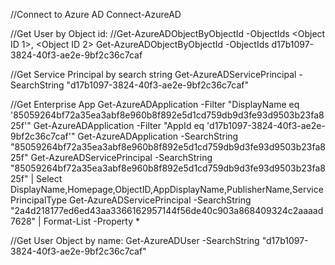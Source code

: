 ﻿//Connect to Azure AD
Connect-AzureAD

//Get User by Object id:
//Get-AzureADObjectByObjectId -ObjectIds <Object ID 1>, <Object ID 2>
Get-AzureADObjectByObjectId -ObjectIds d17b1097-3824-40f3-ae2e-9bf2c36c7caf

//Get Service Principal by search string
Get-AzureADServicePrincipal -SearchString "d17b1097-3824-40f3-ae2e-9bf2c36c7caf"

//Get Enterprise App
Get-AzureADApplication -Filter "DisplayName eq '85059264bf72a35ea3abf8e960b8f892e5d1cd759db9d3fe93d9503b23fa825f'"
Get-AzureADApplication -Filter "AppId eq 'd17b1097-3824-40f3-ae2e-9bf2c36c7caf'"
Get-AzureADApplication -SearchString "85059264bf72a35ea3abf8e960b8f892e5d1cd759db9d3fe93d9503b23fa825f"
Get-AzureADServicePrincipal -SearchString "85059264bf72a35ea3abf8e960b8f892e5d1cd759db9d3fe93d9503b23fa825f" | Select DisplayName,Homepage,ObjectID,AppDisplayName,PublisherName,ServicePrincipalType
Get-AzureADServicePrincipal -SearchString "2a4d218177ed6ed43aa3366162957144f56de40c903a868409324c2aaaad7628" | Format-List -Property *

//Get User Object by name:
Get-AzureADUser -SearchString "d17b1097-3824-40f3-ae2e-9bf2c36c7caf"


